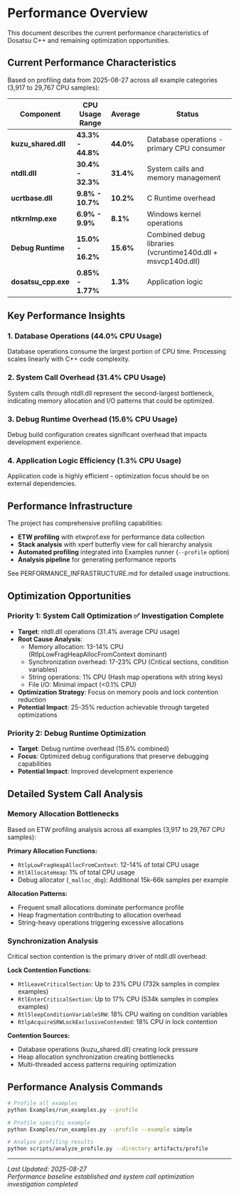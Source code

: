 # Performance Overview

This document describes the current performance characteristics of Dosatsu C++ and remaining optimization opportunities.

## Current Performance Characteristics

Based on profiling data from 2025-08-27 across all example categories (3,917 to 29,767 CPU samples):

| Component | CPU Usage Range | Average | Status |
|-----------|-----------------|---------|---------|
| **kuzu_shared.dll** | **43.3% - 44.8%** | **44.0%** | Database operations - primary CPU consumer |
| **ntdll.dll** | **30.4% - 32.3%** | **31.4%** | System calls and memory management |
| **ucrtbase.dll** | **9.8% - 10.7%** | **10.2%** | C Runtime overhead |
| **ntkrnlmp.exe** | **6.9% - 9.9%** | **8.1%** | Windows kernel operations |
| **Debug Runtime** | **15.0% - 16.2%** | **15.6%** | Combined debug libraries (vcruntime140d.dll + msvcp140d.dll) |
| **dosatsu_cpp.exe** | **0.85% - 1.77%** | **1.3%** | Application logic |

## Key Performance Insights

### 1. Database Operations (44.0% CPU Usage)
Database operations consume the largest portion of CPU time. Processing scales linearly with C++ code complexity.

### 2. System Call Overhead (31.4% CPU Usage) 
System calls through ntdll.dll represent the second-largest bottleneck, indicating memory allocation and I/O patterns that could be optimized.

### 3. Debug Runtime Overhead (15.6% CPU Usage)
Debug build configuration creates significant overhead that impacts development experience.

### 4. Application Logic Efficiency (1.3% CPU Usage)
Application code is highly efficient - optimization focus should be on external dependencies.

## Performance Infrastructure

The project has comprehensive profiling capabilities:
- **ETW profiling** with etwprof.exe for performance data collection
- **Stack analysis** with xperf butterfly view for call hierarchy analysis  
- **Automated profiling** integrated into Examples runner (`--profile` option)
- **Analysis pipeline** for generating performance reports

See PERFORMANCE_INFRASTRUCTURE.md for detailed usage instructions.

## Optimization Opportunities

### Priority 1: System Call Optimization ✅ Investigation Complete
- **Target**: ntdll.dll operations (31.4% average CPU usage)
- **Root Cause Analysis**: 
  - Memory allocation: 13-14% CPU (RtlpLowFragHeapAllocFromContext dominant)
  - Synchronization overhead: 17-23% CPU (Critical sections, condition variables)
  - String operations: 1% CPU (Hash map operations with string keys)
  - File I/O: Minimal impact (<0.1% CPU)
- **Optimization Strategy**: Focus on memory pools and lock contention reduction
- **Potential Impact**: 25-35% reduction achievable through targeted optimizations

### Priority 2: Debug Runtime Optimization  
- **Target**: Debug runtime overhead (15.6% combined)
- **Focus**: Optimized debug configurations that preserve debugging capabilities
- **Potential Impact**: Improved development experience

## Detailed System Call Analysis

### Memory Allocation Bottlenecks
Based on ETW profiling analysis across all examples (3,917 to 29,767 CPU samples):

**Primary Allocation Functions:**
- `RtlpLowFragHeapAllocFromContext`: 12-14% of total CPU usage
- `RtlAllocateHeap`: 1% of total CPU usage
- Debug allocator (`_malloc_dbg`): Additional 15k-66k samples per example

**Allocation Patterns:**
- Frequent small allocations dominate performance profile
- Heap fragmentation contributing to allocation overhead
- String-heavy operations triggering excessive allocations

### Synchronization Analysis
Critical section contention is the primary driver of ntdll.dll overhead:

**Lock Contention Functions:**
- `RtlLeaveCriticalSection`: Up to 23% CPU (732k samples in complex examples)
- `RtlEnterCriticalSection`: Up to 17% CPU (534k samples in complex examples)
- `RtlSleepConditionVariableSRW`: 18% CPU waiting on condition variables
- `RtlpAcquireSRWLockExclusiveContended`: 18% CPU in lock contention

**Contention Sources:**
- Database operations (kuzu_shared.dll) creating lock pressure
- Heap allocation synchronization creating bottlenecks
- Multi-threaded access patterns requiring optimization

## Performance Analysis Commands

```bash
# Profile all examples
python Examples/run_examples.py --profile

# Profile specific example  
python Examples/run_examples.py --profile --example simple

# Analyze profiling results
python scripts/analyze_profile.py --directory artifacts/profile
```

---

*Last Updated: 2025-08-27*  
*Performance baseline established and system call optimization investigation completed*